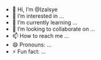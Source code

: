 - 👋 Hi, I’m @Izalsye
- 👀 I’m interested in ...
- 🌱 I’m currently learning ...
- 💞️ I’m looking to collaborate on ...
- 📫 How to reach me ...
- 😄 Pronouns: ...
- ⚡ Fun fact: ...

<!---
Izalsye/Izalsye is a ✨ special ✨ repository because its `README.md` (this file) appears on your GitHub profile.
You can click the Preview link to take a look at your changes.
--->

